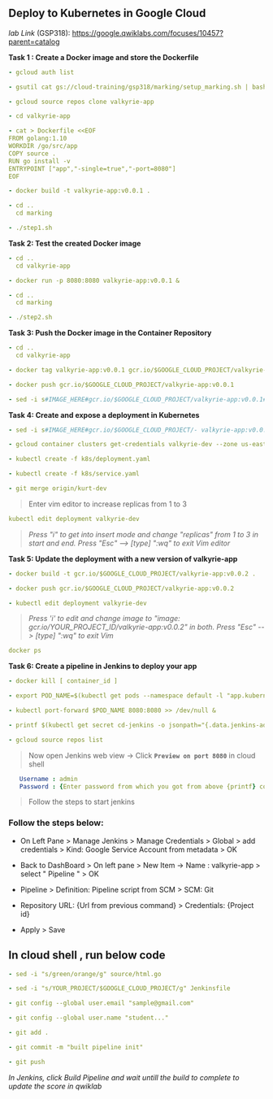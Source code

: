 ## Deploy to Kubernetes in Google Cloud

*lab Link* (GSP318): https://google.qwiklabs.com/focuses/10457?parent=catalog

**Task 1 : Create a Docker image and store the Dockerfile**
```yaml
- gcloud auth list

- gsutil cat gs://cloud-training/gsp318/marking/setup_marking.sh | bash

- gcloud source repos clone valkyrie-app

- cd valkyrie-app

- cat > Dockerfile <<EOF
FROM golang:1.10
WORKDIR /go/src/app
COPY source .
RUN go install -v
ENTRYPOINT ["app","-single=true","-port=8080"]
EOF

- docker build -t valkyrie-app:v0.0.1 .

- cd ..
  cd marking

- ./step1.sh
```

**Task 2: Test the created Docker image**
```yaml 
- cd ..
  cd valkyrie-app

- docker run -p 8080:8080 valkyrie-app:v0.0.1 &

- cd ..
  cd marking

- ./step2.sh
```

**Task 3: Push the Docker image in the Container Repository**
```yaml
- cd ..
  cd valkyrie-app

- docker tag valkyrie-app:v0.0.1 gcr.io/$GOOGLE_CLOUD_PROJECT/valkyrie-app:v0.0.1

- docker push gcr.io/$GOOGLE_CLOUD_PROJECT/valkyrie-app:v0.0.1

- sed -i s#IMAGE_HERE#gcr.io/$GOOGLE_CLOUD_PROJECT/valkyrie-app:v0.0.1#g k8s/deployment.yaml
```

**Task 4: Create and expose a deployment in Kubernetes**
```yaml
- sed -i s#IMAGE_HERE#gcr.io/$GOOGLE_CLOUD_PROJECT/- valkyrie-app:v0.0.1#g k8s/deployment.yaml

- gcloud container clusters get-credentials valkyrie-dev --zone us-east1-d

- kubectl create -f k8s/deployment.yaml

- kubectl create -f k8s/service.yaml

- git merge origin/kurt-dev 
```
> Enter vim editor to increase replicas from 1 to 3
```yaml
kubectl edit deployment valkyrie-dev
```
> *Press "i" to get into insert mode and change "replicas" from 1 to 3 in start and end. Press "Esc" --> [type] ":wq" to exit Vim editor*

**Task 5: Update the deployment with a new version of valkyrie-app**
```yaml
- docker build -t gcr.io/$GOOGLE_CLOUD_PROJECT/valkyrie-app:v0.0.2 .

- docker push gcr.io/$GOOGLE_CLOUD_PROJECT/valkyrie-app:v0.0.2

- kubectl edit deployment valkyrie-dev
```
> *Press 'i' to edit and change image to "image: gcr.io/YOUR_PROJECT_ID/valkyrie-app:v0.0.2" in both. Press "Esc" --> [type] ":wq" to exit Vim*
```yaml
docker ps
```

**Task 6: Create a pipeline in Jenkins to deploy your app**
```yaml
- docker kill [ container_id ]

- export POD_NAME=$(kubectl get pods --namespace default -l "app.kubernetes.io/component=jenkins-master" -l "app.kubernetes.io/instance=cd" -o jsonpath="{.items[0].metadata.name}")

- kubectl port-forward $POD_NAME 8080:8080 >> /dev/null &   

- printf $(kubectl get secret cd-jenkins -o jsonpath="{.data.jenkins-admin-password}" | base64 --decode);echo

- gcloud source repos list
```
> Now open Jenkins web view -> Click **`Preview on port 8080`** in cloud shell
```yaml
   Username : admin
   Password : {Enter password from which you got from above {printf} command}
```
> Follow the steps to start jenkins

### Follow the steps below:

* On Left Pane > Manage Jenkins > Manage Credentials > Global > add credentials > Kind: Google Service Account from metadata > OK

* Back to DashBoard > On left pane > New Item -> Name : valkyrie-app > select " Pipeline " > OK

* Pipeline > Definition: Pipeline script from SCM > SCM: Git

* Repository URL: {Url from previous command} > Credentials: {Project id}

* Apply > Save

## In cloud shell , run below code

```yaml
- sed -i "s/green/orange/g" source/html.go

- sed -i "s/YOUR_PROJECT/$GOOGLE_CLOUD_PROJECT/g" Jenkinsfile

- git config --global user.email "sample@gmail.com"                

- git config --global user.name "student..."                       

- git add .

- git commit -m "built pipeline init"

- git push
```

*In Jenkins, click Build Pipeline and wait untill the build to complete to update the score in qwiklab*
